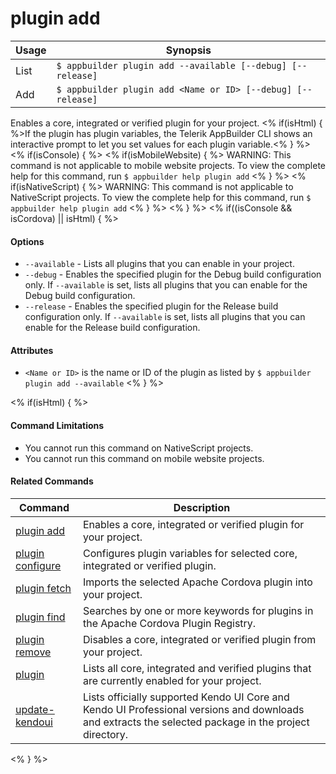 plugin add
==========

Usage | Synopsis
------|-------
List | `$ appbuilder plugin add --available [--debug] [--release]`    
Add | `$ appbuilder plugin add <Name or ID> [--debug] [--release]`

Enables a core, integrated or verified plugin for your project.
<% if(isHtml) { %>If the plugin has plugin variables, the Telerik AppBuilder CLI shows an interactive prompt to let you set values for each plugin variable.<% } %>
<% if(isConsole) { %>
<% if(isMobileWebsite) { %>
WARNING: This command is not applicable to mobile website projects. To view the complete help for this command, run `$ appbuilder help plugin add`
<% } %>
<% if(isNativeScript) { %>
WARNING: This command is not applicable to NativeScript projects. To view the complete help for this command, run `$ appbuilder help plugin add`
<% } %>
<% } %>
<% if((isConsole && isCordova) || isHtml) { %>
#### Options
* `--available` - Lists all plugins that you can enable in your project.
* `--debug` - Enables the specified plugin for the Debug build configuration only. If `--available` is set, lists all plugins that you can enable for the Debug build configuration.
* `--release` - Enables the specified plugin for the Release build configuration only. If `--available` is set, lists all plugins that you can enable for the Release build configuration.

#### Attributes
* `<Name or ID>` is the name or ID of the plugin as listed by `$ appbuilder plugin add --available`
<% } %>

<% if(isHtml) { %> 
#### Command Limitations

* You cannot run this command on NativeScript projects.
* You cannot run this command on mobile website projects.

#### Related Commands

Command | Description
----------|----------
[plugin add](plugin-add.html) | Enables a core, integrated or verified plugin for your project.
[plugin configure](plugin-configure.html) | Configures plugin variables for selected core, integrated or verified plugin.
[plugin fetch](plugin-fetch.html) | Imports the selected Apache Cordova plugin into your project.
[plugin find](plugin-find.html) | Searches by one or more keywords for plugins in the Apache Cordova Plugin Registry.
[plugin remove](plugin-remove.html) | Disables a core, integrated or verified plugin from your project.
[plugin](plugin.html) | Lists all core, integrated and verified plugins that are currently enabled for your project.
[update-kendoui](update-kendoui.html) | Lists officially supported Kendo UI Core and Kendo UI Professional versions and downloads and extracts the selected package in the project directory.
<% } %>